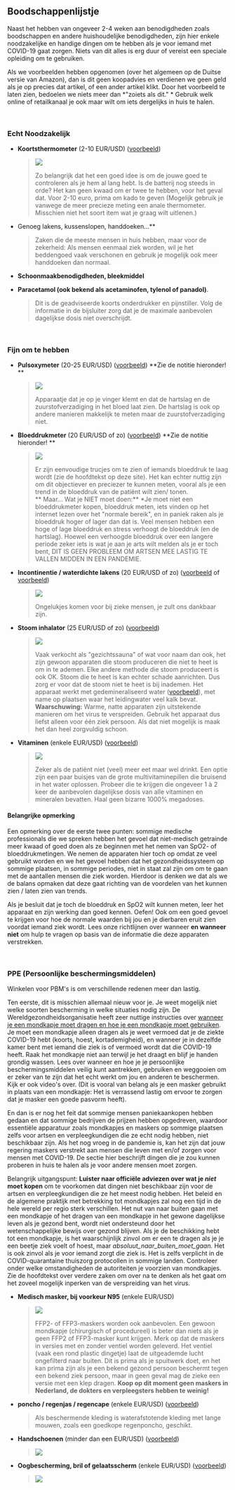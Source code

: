 ## Boodschappenlijstje

Naast het hebben van ongeveer 2-4 weken aan benodigdheden zoals boodschappen en andere huishoudelijke benodigdheden, zijn hier enkele noodzakelijke en handige dingen om te hebben als je voor iemand met COVID-19 gaat zorgen. Niets van dit alles is erg duur of vereist een speciale opleiding om te gebruiken. 

Als we voorbeelden hebben opgenomen (over het algemeen op de Duitse versie van Amazon), dan is dit geen koopadvies en verdienen we geen geld als je op precies dat artikel, of een ander artikel klikt. Door het voorbeeld te laten zien, bedoelen we niets meer dan *"zoiets als dit." * Gebruik welk online of retailkanaal je ook maar wilt om iets dergelijks in huis te halen. 

&nbsp;

### Echt Noodzakelijk

* **Koortsthermometer** (2-10 EUR/USD) ([voorbeeld](https://www.amazon.de/gp/product/B001NYHXYS))

   > ![](/images/thermometer.png)
   >
   > Zo belangrijk dat het een goed idee is om de jouwe goed te controleren als je hem al lang hebt. Is de batterij nog steeds in orde? Het kan geen kwaad om er twee te hebben, voor het geval dat. Voor 2-10 euro, prima om kado te geven (Mogelijk gebruik je vanwege de meer precieze meting een anale thermometer. Misschien niet het soort item wat je graag wilt uitlenen.)

* Genoeg lakens, kussenslopen, handdoeken...**
   
   > Zaken die de meeste mensen in huis hebben, maar voor de zekerheid: Als mensen eenmaal ziek worden, wil je het beddengoed vaak verschonen en gebruik je mogelijk ook meer handdoeken dan normaal.
   
* **Schoonmaakbenodigdheden, bleekmiddel**

* **Paracetamol (ook bekend als acetaminofen, tylenol of panadol)**.

  > Dit is de geadviseerde koorts onderdrukker en pijnstiller. Volg de informatie in de bijsluiter zorg dat je de maximale aanbevolen dagelijkse dosis niet overschrijdt.

&nbsp;

### Fijn om te hebben

* **Pulsoxymeter** (20-25 EUR/USD) ([voorbeeld](https://www.amazon.de/gp/product/B07P3ZS6L3))  **Zie de notitie hieronder! **
   > ![](/images/pulse-oxi.png)
   >
   > Apparaatje dat je op je vinger klemt en dat de hartslag en de zuurstofverzadiging in het bloed laat zien. De hartslag is ook op andere manieren makkelijk te meten maar de zuurstofverzadiging niet.

* **Bloeddrukmeter** (20 EUR/USD of zo) ([voorbeeld](https://www.amazon.de/gp/product/B07KY867ZH))  **Zie de notitie hieronder! **
   > ![](/images/blood-pressure.png)
   >
   > Er zijn eenvoudige trucjes om te zien of iemands bloeddruk te laag wordt (zie de hoofdtekst op deze site). Het kan echter nuttig zijn om dit objectiever en preciezer te kunnen meten, vooral als je een trend in de bloeddruk van de patiënt wilt zien/ tonen.<br>
   > ** Maar... Wat je NIET moet doen:** *Je moet niet een bloeddrukmeter kopen, bloeddruk meten, iets vinden op het internet lezen over het "normale bereik", en in paniek raken als je bloeddruk hoger of lager dan dat is. Veel mensen hebben een hoge of lage bloeddruk en stress verhoogt de bloeddruk (en de hartslag). Hoewel een verhoogde bloeddruk over een langere periode zeker iets is wat je aan je arts wilt melden als je er toch bent, DIT IS GEEN PROBLEEM OM ARTSEN MEE LASTIG TE VALLEN MIDDEN IN EEN PANDEMIE.
   
* **Incontinentie / waterdichte lakens** (20 EUR/USD of zo) ([voorbeeld](https://www.amazon.de/Comfortcare-Inkontinenz-Bettw%C3%A4sche-waschbar-Blau/dp/B07W7CCQVG) of [voorbeeld](https://www.amazon.de/Co-operative-Independent-Living-Bettdeckenbezug-wasserabweisend/dp/B00BJMA8X2))
   > ![](/images/sheet.png)
   >
   > Ongelukjes komen voor bij zieke mensen, je zult ons dankbaar zijn.

* **Stoom inhalator** (25 EUR/USD of zo) ([voorbeeld](https://www.amazon.de/gp/product/B07SNQH6CZ))
   > ![](/images/steam.png)
   >
   > Vaak verkocht als "gezichtssauna" of wat voor naam dan ook, het zijn gewoon apparaten die stoom produceren die niet te heet is om in te ademen. Elke andere methode die stoom produceert is ook OK. Stoom die te heet is kan echter schade aanrichten. Dus zorg er voor dat de stoom niet te heet is bij inademen. Het apparaat werkt met gedemineraliseerd water ([voorbeeld](https://www.amazon.de/gp/product/B07J5Y95MQ)), met name op plaatsen waar het leidingwater veel kalk bevat. 
   > **Waarschuwing:** Warme, natte apparaten zijn uitstekende manieren om het virus te verspreiden. Gebruik het apparaat dus liefst alleen voor één ziek persoon. Als dat niet mogelijk is maak het dan heel zorgvuldig schoon.

* **Vitaminen** (enkele EUR/USD) ([voorbeeld](https://www.amazon.de/dp/B07S63PCZK))
   > ![](/images/multi-vitamin.png)
   >
   > Zeker als de patiënt niet (veel) meer eet maar wel drinkt. Een optie zijn een paar buisjes van de grote multivitaminepillen die bruisend in het water oplossen. Probeer die te krijgen die ongeveer 1 à 2 keer de aanbevolen dagelijkse dosis van alle vitaminen en mineralen bevatten. Haal geen bizarre 1000% megadoses.

#### Belangrijke opmerking

Een opmerking over de eerste twee punten: sommige medische professionals die we spreken hebben het gevoel dat niet-medisch getrainde meer kwaad of goed doen als ze beginnen met het nemen van SpO2- of bloeddrukmetingen. We nemen de apparaten hier toch op omdat ze veel gebruikt worden en we het gevoel hebben dat het gezondheidssysteem op sommige plaatsen, in sommige periodes, niet in staat zal zijn om om te gaan met de aantallen mensen die ziek worden. Hierdoor is denken we dat als we de balans opmaken dat deze gaat richting van de voordelen van het kunnen zien / laten zien van trends.

Als je besluit dat je toch de bloeddruk en SpO2 wilt kunnen meten, leer het apparaat en zijn werking dan goed kennen. Oefen! Ook om een goed gevoel te krijgen voor hoe de normale waarden bij jou en je dierbaren eruit zien voordat iemand ziek wordt. Lees onze richtlijnen over wanneer **en wanneer niet** om hulp te vragen op basis van de informatie die deze apparaten verstrekken.

&nbsp;

### PPE (Persoonlijke beschermingsmiddelen)

Winkelen voor PBM's is om verschillende redenen meer dan lastig.

Ten eerste, dit is misschien allemaal nieuw voor je. Je weet mogelijk niet welke soorten bescherming in welke situaties nodig zijn. De Wereldgezondheidsorganisatie heeft zeer nuttige instructies over [wanneer je een mondkapje moet dragen en hoe je een mondkapje moet gebruiken](https://www.who.int/emergencies/diseases/novel-coronavirus-2019/advice-for-public/when-and-how-to-use-masks). Je moet een mondkapje alleen dragen als je weet vermoed dat je de ziekte COVID-19 hebt (koorts, hoest, kortademigheid), en wanneer je in dezelfde kamer bent met iemand die ziek is of vermoed wordt dat die COVID-19 heeft. Raak het mondkapje niet aan terwijl je het draagt en blijf je handen grondig wassen. Lees over wanneer en hoe je je persoonlijke beschermingsmiddelen veilig kunt aantrekken, gebruiken en weggooien om er zeker van te zijn dat het echt werkt om jou en anderen te beschermen. Kijk er ook video's over. (Dit is vooral van belang als je een masker gebruikt in plaats van een mondkapje: Het is verrassend lastig om ervoor te zorgen dat je masker een goede pasvorm heeft).

En dan is er nog het feit dat sommige mensen paniekaankopen hebben gedaan en dat sommige bedrijven de prijzen hebben opgedreven, waardoor essentiële apparatuur zoals mondkapjes en maskers op sommige plaatsen zelfs voor artsen en verpleegkundigen die ze echt nodig hebben, niet beschikbaar zijn. Als het nog vroeg in de pandemie is, kan het zijn dat jouw regering maskers verstrekt aan mensen die leven met en/of zorgen voor mensen met COVID-19. De sectie hier beschrijft dingen die je zou kunnen proberen in huis te halen als je voor andere mensen moet zorgen. 

Belangrijk uitgangspunt: **Luister naar officiële adviezen over wat je *niet* moet kopen** om te voorkomen dat dingen niet beschikbaar zijn voor de artsen en verpleegkundigen die ze het meest nodig hebben. Het beleid en de algemene praktijk met betrekking tot mondkapjes zal nog een tijd in de hele wereld per regio sterk verschillen. Het nut van naar buiten gaan met een mondkapje of het dragen van een mondkapje in het gewone dagelijkse leven als je gezond bent, wordt niet ondersteund door het wetenschappelijke bewijs over gezond blijven. Als je de beschikking hebt tot een mondkapje, is het waarschijnlijk zinvol om er een te dragen als je je een beetje ziek voelt of hoest, maar _absoluut_naar_buiten_moet_gaan._ Het is ook zinvol als je voor iemand zorgt die ziek is. Het is zelfs verplicht in de COVID-quarantaine thuiszorg protocollen in sommige landen. Controleer onder welke omstandigheden de autoriteiten je voorzien van mondkapjes. Zie de hoofdtekst over verdere zaken om over na te denken als het gaat om het zoveel mogelijk inperken van de verspreiding van het virus.

* **Medisch masker, bij voorkeur N95** (enkele EUR/USD)
   > ![](/images/mask.png)
   >
   > FFP2- of FFP3-maskers worden ook aanbevolen. Een gewoon mondkapje (chirurgisch of procedureel) is beter dan niets als je geen FFP2 of FFP3-masker kunt krijgen. Merk op dat de maskers in versies met en zonder ventiel worden geleverd. Het ventiel (vaak een rond plastic dingetje) laat de uitgeademde lucht ongefilterd naar buiten. Dit is prima als je spuitwerk doet, en het kan prima zijn als je een bekend gezond persoon beschermt tegen een bekend ziek persoon, maar in geen geval mag de zieke een versie met een klep dragen. **Koop op dit moment geen maskers in Nederland, de dokters en verpleegsters hebben te weinig!**

* **poncho / regenjas / regencape** (enkele EUR/USD) ([voorbeeld](https://www.amazon.de/dp/B07DFDFFRX))

   >  Als beschermende kleding is waterafstotende kleding met lange mouwen, zoals een goedkope regenponcho, geschikt.

* **Handschoenen** (minder dan een EUR/USD) ([voorbeeld](https://www.amazon.de/dp/B01LWJ80C7))
   > ![](/images/gloves.png)

* **Oogbescherming, bril of gelaatsscherm** (enkele EUR/USD) ([voorbeeld](https://www.amazon.de/dp/B002THV25Y))
   > ![](/images/glasses.png)
